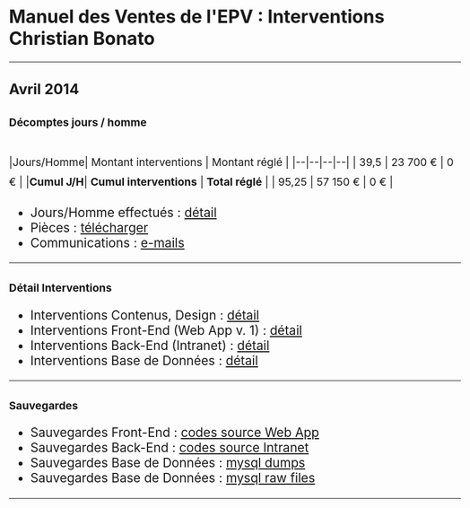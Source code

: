 <script src="https://code.jquery.com/jquery-3.2.1.min.js"></script>



<script>
  
  $(document).ready(function(){
$('a').attr('target','_blank');
// force PDF Files to open in new window
    $('a[href$=".pdf"]').attr('target', '_blank');
  });
  
  
  
 </script>




<style>
  
  body{
  font-size: 1.4rem;
  }
  
  h1 {
    margin-top: 3rem;
    font-size: 2rem;
}  


h2 {
    margin-top: 2rem;
    font-size: 1.6rem;
} 

  
h3 {
    margin-top: 2rem;
    font-size: 1.2rem;
} 


p{
  margin-top: 2.6rem;
  font-size:1.2rem;
  line-height: 2.2rem;
  }


#header_wrap{
display:none;
}

#main_content_wrap{
padding-bottom: 6rem;
}

#footer_wrap{
#footer_wrap
}


</style>

# Manuel des Ventes de l'EPV : Interventions Christian Bonato

---

## **Avril 2014**  


### Décomptes jours / homme

|Jours/Homme| Montant interventions | Montant réglé |
|--|--|--|--|
| 39,5 | 23 700 € | 0 € |
|**Cumul J/H**| **Cumul interventions** | **Total réglé** |
| 95,25 | 57 150 € | 0 € |


 - Jours/Homme effectués : [détail](https://docs.google.com/spreadsheets/d/1KixK5mX9GwiczcoHvZs41qNYuXUVKQY-yVzJ2AQ2LT8/edit#gid=1297054198)
 - Pièces : [télécharger](https://drive.google.com/file/d/1eVXWFJwpGr8uWVKbF8dWPqe_LDWbMXk1/view?usp=sharing)
 - Communications : [e-mails](http://ns367573.ovh.net/castle_intranet/utilities/emails_by_category/2014-04)
 
---

### Détail Interventions

- Interventions Contenus, Design : [détail](http://ns367573.ovh.net/castle_intranet/utilities/reorganiser/design/2014-04)  
 - Interventions Front-End  (Web App v. 1) : [détail](http://ns367573.ovh.net/castle_intranet/utilities/reorganiser/web_app_v1/2014-04)
 - Interventions Back-End (Intranet) : [détail](http://ns367573.ovh.net/castle_intranet/utilities/reorganiser/intranet/2014-04)
 - Interventions Base de Données : [détail](http://ns367573.ovh.net/castle_intranet/utilities/backend_counter_content/2014-04)

---

### Sauvegardes

 - Sauvegardes Front-End : [codes source Web App](http://ns367573.ovh.net/castle_intranet/utilities/list_webapp_backups/web_app/2014-04)
 - Sauvegardes Back-End : [codes source Intranet](http://ns367573.ovh.net/castle_intranet/utilities/list_webapp_backups/intranet/2014-04)
 - Sauvegardes Base de Données : [mysql dumps](http://ns367573.ovh.net/castle_intranet/utilities/list_webapp_backups/mysql_dumps/2014-04)
 - Sauvegardes Base de Données : [mysql raw files](http://ns367573.ovh.net/castle_intranet/utilities/list_webapp_backups/mysql_raws/2014-04)

---

